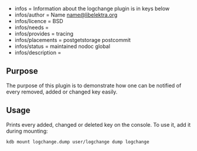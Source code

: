 - infos = Information about the logchange plugin is in keys below
- infos/author = Name <name@libelektra.org>
- infos/licence = BSD
- infos/needs =
- infos/provides = tracing
- infos/placements = postgetstorage postcommit
- infos/status = maintained nodoc global
- infos/description =

## Purpose ##

The purpose of this plugin is to demonstrate how one can
be notified of every removed, added or changed key easily.


## Usage ##

Prints every added, changed or deleted key on the console.
To use it, add it during mounting:

    kdb mount logchange.dump user/logchange dump logchange

